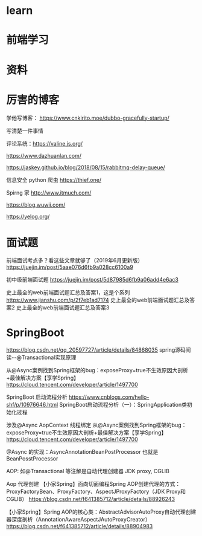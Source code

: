 # learn

# 前端学习

# 资料

# 厉害的博客


学他写博客：
https://www.cnkirito.moe/dubbo-gracefully-startup/

写清楚一件事情

评论系统：https://valine.js.org/

https://www.dazhuanlan.com/

https://jaskey.github.io/blog/2018/08/15/rabbitmq-delay-queue/

信息安全 python 爬虫
https://thief.one/

Spirng 家
http://www.itmuch.com/

https://blog.wuwii.com/

https://yelog.org/


# 面试题

前端面试考点多？看这些文章就够了（2019年6月更新版）
https://juejin.im/post/5aae076d6fb9a028cc6100a9

初中级前端面试题
https://juejin.im/post/5d87985d6fb9a06add4e6ac3

史上最全的web前端面试题汇总及答案1，这是个系列
https://www.jianshu.com/p/2f7eb1ad7174
史上最全的web前端面试题汇总及答案2
史上最全的web前端面试题汇总及答案3

# SpringBoot

https://blog.csdn.net/qq_20597727/article/details/84868035
spring源码阅读--@Transactional实现原理

从@Async案例找到Spring框架的bug：exposeProxy=true不生效原因大剖析+最佳解决方案【享学Spring】
https://cloud.tencent.com/developer/article/1497700


SpringBoot 启动流程分析
https://www.cnblogs.com/hello-shf/p/10976646.html
SpringBoot启动流程分析（一）：SpringApplication类初始化过程


涉及@Async AopContext 线程绑定
从@Async案例找到Spring框架的bug：exposeProxy=true不生效原因大剖析+最佳解决方案【享学Spring】
https://cloud.tencent.com/developer/article/1497700


@Async 的实现：AsyncAnnotationBeanPostProcessor  也就是 BeanPosstProcessor


AOP: 如@Transactional 等注解是自动代理创建器 JDK proxy, CGLIB


Aop 代理创建
【小家Spring】面向切面编程Spring AOP创建代理的方式：ProxyFactoryBean、ProxyFactory、AspectJProxyFactory（JDK Proxy和CGLIB）
https://blog.csdn.net/f641385712/article/details/88926243

【小家Spring】Spring AOP的核心类：AbstractAdvisorAutoProxy自动代理创建器深度剖析（AnnotationAwareAspectJAutoProxyCreator）
https://blog.csdn.net/f641385712/article/details/88904983 

